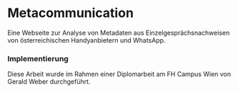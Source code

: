 # Metacommunication

Eine Webseite zur Analyse von Metadaten aus Einzelgesprächsnachweisen
von österreichischen Handyanbietern und WhatsApp.

### Implementierung

Diese Arbeit wurde im Rahmen einer Diplomarbeit am FH Campus Wien von
Gerald Weber durchgeführt.
